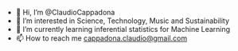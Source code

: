 - 👋 Hi, I’m @ClaudioCappadona
- 👀 I’m interested in Science, Technology, Music and Sustainability
- 🌱 I’m currently learning inferential statistics for Machine Learning
- 📫 How to reach me cappadona.claudio@gmail.com

<!---
ClaudioCappadona/ClaudioCappadona is a ✨ special ✨ repository because its `README.md` (this file) appears on your GitHub profile.
You can click the Preview link to take a look at your changes.
--->
